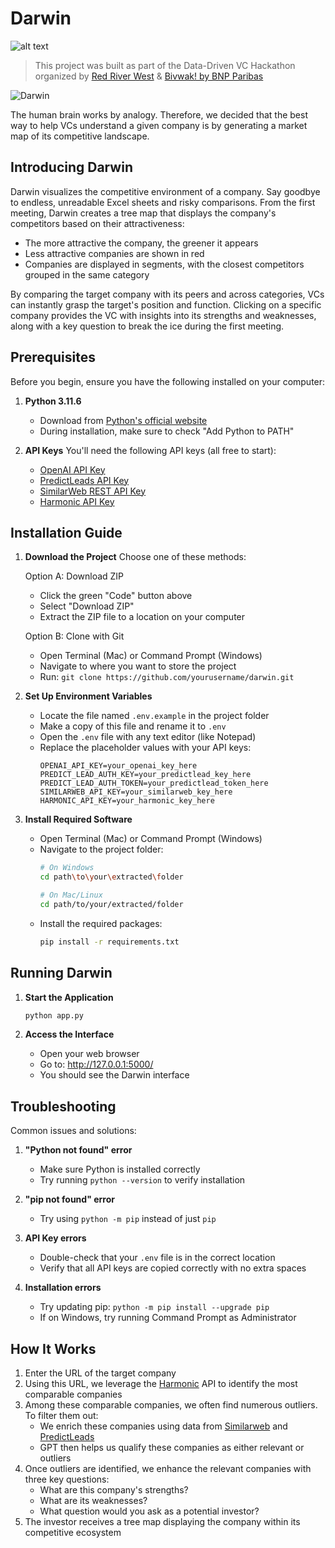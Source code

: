 # Darwin

![alt text](https://i.imgur.com/O8vZHPM.png)

> This project was built as part of the Data-Driven VC Hackathon organized by [Red River West](https://redriverwest.com) & [Bivwak! by BNP Paribas](https://bivwak.bnpparibas/)

![Darwin](https://i.imgur.com/roAY5dr.png)

The human brain works by analogy. Therefore, we decided that the best way to help VCs understand a given company is by generating a market map of its competitive landscape.

## Introducing Darwin

Darwin visualizes the competitive environment of a company. Say goodbye to endless, unreadable Excel sheets and risky comparisons. From the first meeting, Darwin creates a tree map that displays the company's competitors based on their attractiveness:

- The more attractive the company, the greener it appears
- Less attractive companies are shown in red
- Companies are displayed in segments, with the closest competitors grouped in the same category

By comparing the target company with its peers and across categories, VCs can instantly grasp the target's position and function. Clicking on a specific company provides the VC with insights into its strengths and weaknesses, along with a key question to break the ice during the first meeting.

## Prerequisites

Before you begin, ensure you have the following installed on your computer:

1. **Python 3.11.6**
   - Download from [Python's official website](https://www.python.org/downloads/release/python-3116/)
   - During installation, make sure to check "Add Python to PATH"

2. **API Keys**
   You'll need the following API keys (all free to start):
   - [OpenAI API Key](https://platform.openai.com/api-keys)
   - [PredictLeads API Key](https://predictleads.com/api-docs)
   - [SimilarWeb REST API Key](https://www.similarweb.com/corp/developer/apis/)
   - [Harmonic API Key](https://harmonic.ai/api-docs)

## Installation Guide

1. **Download the Project**
   Choose one of these methods:

   Option A: Download ZIP
   - Click the green "Code" button above
   - Select "Download ZIP"
   - Extract the ZIP file to a location on your computer

   Option B: Clone with Git
   - Open Terminal (Mac) or Command Prompt (Windows)
   - Navigate to where you want to store the project
   - Run: `git clone https://github.com/yourusername/darwin.git`

2. **Set Up Environment Variables**
   - Locate the file named `.env.example` in the project folder
   - Make a copy of this file and rename it to `.env`
   - Open the `.env` file with any text editor (like Notepad)
   - Replace the placeholder values with your API keys:
     ```
     OPENAI_API_KEY=your_openai_key_here
     PREDICT_LEAD_AUTH_KEY=your_predictlead_key_here
     PREDICT_LEAD_AUTH_TOKEN=your_predictlead_token_here
     SIMILARWEB_API_KEY=your_similarweb_key_here
     HARMONIC_API_KEY=your_harmonic_key_here
     ```

3. **Install Required Software**
   - Open Terminal (Mac) or Command Prompt (Windows)
   - Navigate to the project folder:
     ```bash
     # On Windows
     cd path\to\your\extracted\folder

     # On Mac/Linux
     cd path/to/your/extracted/folder
     ```
   - Install the required packages:
     ```bash
     pip install -r requirements.txt
     ```

## Running Darwin

1. **Start the Application**
   ```bash
   python app.py
   ```

2. **Access the Interface**
   - Open your web browser
   - Go to: http://127.0.0.1:5000/
   - You should see the Darwin interface

## Troubleshooting

Common issues and solutions:

1. **"Python not found" error**
   - Make sure Python is installed correctly
   - Try running `python --version` to verify installation

2. **"pip not found" error**
   - Try using `python -m pip` instead of just `pip`

3. **API Key errors**
   - Double-check that your `.env` file is in the correct location
   - Verify that all API keys are copied correctly with no extra spaces

4. **Installation errors**
   - Try updating pip: `python -m pip install --upgrade pip`
   - If on Windows, try running Command Prompt as Administrator


## How It Works

1. Enter the URL of the target company
2. Using this URL, we leverage the [Harmonic](https://harmonic.ai/) API to identify the most comparable companies
3. Among these comparable companies, we often find numerous outliers. To filter them out:
   - We enrich these companies using data from [Similarweb](https://www.similarweb.com/) and [PredictLeads](https://predictleads.com/)
   - GPT then helps us qualify these companies as either relevant or outliers
4. Once outliers are identified, we enhance the relevant companies with three key questions:
   - What are this company's strengths?
   - What are its weaknesses?
   - What question would you ask as a potential investor?
5. The investor receives a tree map displaying the company within its competitive ecosystem
